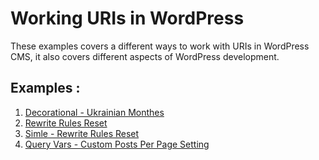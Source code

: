 # Working URIs in WordPress

These examples covers a different ways to work with URIs in WordPress CMS, it also covers different aspects of WordPress development.

## Examples :
 1. [Decorational - Ukrainian Monthes](ukrainian-monthes)
 2. [Rewrite Rules Reset](rewrite-rules-reset)
 3. [Simle - Rewrite Rules Reset](defaults.php)
 4. [Query Vars - Custom Posts Per Page Setting](custom-posts-per-page)
